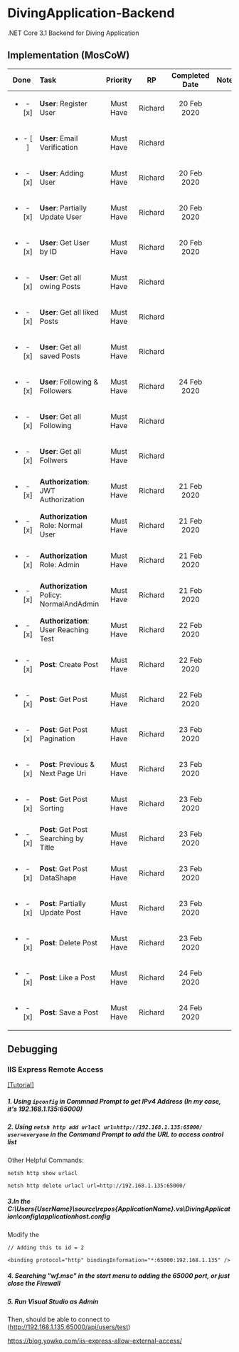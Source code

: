# DivingApplication-Backend
.NET Core 3.1 Backend for Diving Application

## Implementation (MosCoW)

|Done|Task|Priority|RP|Completed Date|Note|
|:---:|:---|:---:|:---:|:---:|:---:|
|<ul><li>- [x] </li></ul>|**User**: Register User|Must Have| Richard | 20 Feb 2020||
|<ul><li>- [ ] </li></ul>|**User**: Email Verification|Must Have| Richard |||
|<ul><li>- [x] </li></ul>|**User**: Adding User|Must Have| Richard | 20 Feb 2020||
|<ul><li>- [x] </li></ul>|**User**: Partially Update User|Must Have| Richard | 20 Feb 2020||
|<ul><li>- [x] </li></ul>|**User**: Get User by ID|Must Have| Richard | 20 Feb 2020||
|<ul><li>- [x] </li></ul>|**User**: Get all owing Posts|Must Have| Richard |||
|<ul><li>- [x] </li></ul>|**User**: Get all liked Posts|Must Have| Richard |||
|<ul><li>- [x] </li></ul>|**User**: Get all saved Posts|Must Have| Richard |||
|<ul><li>- [x] </li></ul>|**User**: Following & Followers|Must Have| Richard | 24 Feb 2020||
|<ul><li>- [x] </li></ul>|**User**: Get all Following|Must Have| Richard |||
|<ul><li>- [x] </li></ul>|**User**: Get all Follwers|Must Have| Richard |||
|<ul><li>- [x] </li></ul>|**Authorization**: JWT Authorization|Must Have| Richard | 21 Feb 2020||
|<ul><li>- [x] </li></ul>|**Authorization** Role: Normal User|Must Have| Richard | 21 Feb 2020||
|<ul><li>- [x] </li></ul>|**Authorization** Role: Admin |Must Have| Richard | 21 Feb 2020||
|<ul><li>- [x] </li></ul>|**Authorization** Policy: NormalAndAdmin |Must Have| Richard | 21 Feb 2020||
|<ul><li>- [x] </li></ul>|**Authorization**: User Reaching Test|Must Have| Richard | 22 Feb 2020||
|<ul><li>- [x] </li></ul>|**Post**: Create Post|Must Have| Richard | 22 Feb 2020||
|<ul><li>- [x] </li></ul>|**Post**: Get Post|Must Have| Richard | 22 Feb 2020||
|<ul><li>- [x] </li></ul>|**Post**: Get Post Pagination|Must Have| Richard | 23 Feb 2020||
|<ul><li>- [x] </li></ul>|**Post**: Previous & Next Page Uri|Must Have| Richard | 23 Feb 2020||
|<ul><li>- [x] </li></ul>|**Post**: Get Post Sorting|Must Have| Richard | 23 Feb 2020||
|<ul><li>- [x] </li></ul>|**Post**: Get Post Searching by Title|Must Have| Richard | 23 Feb 2020||
|<ul><li>- [x] </li></ul>|**Post**: Get Post DataShape|Must Have| Richard | 23 Feb 2020||
|<ul><li>- [x] </li></ul>|**Post**: Partially Update Post|Must Have| Richard | 23 Feb 2020||
|<ul><li>- [x] </li></ul>|**Post**: Delete Post|Must Have| Richard | 23 Feb 2020||
|<ul><li>- [x] </li></ul>|**Post**: Like a Post|Must Have| Richard | 24 Feb 2020||
|<ul><li>- [x] </li></ul>|**Post**: Save a Post|Must Have| Richard | 24 Feb 2020||







## Debugging

### IIS Express Remote Access

[[Tutorial]](https://blog.yowko.com/iis-express-allow-external-access/)

##### 1. Using `ipconfig` in Commnad Prompt to get IPv4 Address (In my case, it's 192.168.1.135:65000)
##### 2. Using `netsh http add urlacl url=http://192.168.1.135:65000/ user=everyone` in the Command Prompt to add the URL to access control list

Other Helpful Commands:
```
netsh http show urlacl

netsh http delete urlacl url=http://192.168.1.135:65000/
```

##### 3.In the C:\Users\{UserName}\source\repos\{ApplicationName}\.vs\DivingApplication\config\applicationhost.config
Modify the <Sites>
  
  
```
// Adding this to id = 2

<binding protocol="http" bindingInformation="*:65000:192.168.1.135" />

```

##### 4. Searching "wf.msc" in the start menu to adding the 65000 port, or just close the Firewall

##### 5. Run Visual Studio as Admin

Then, should be able to connect to (http://192.168.1.135:65000/api/users/test)

https://blog.yowko.com/iis-express-allow-external-access/
